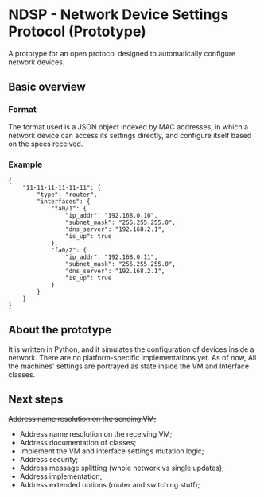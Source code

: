 # NDSP - Network Device Settings Protocol (Prototype)
A prototype for an open protocol designed to automatically configure network devices.

## Basic overview
### Format
The format used is a JSON object indexed by MAC addresses, in which a network device can access its settings directly, and configure itself based on the specs received.

### Example

```
{
    "11-11-11-11-11-11": {
        "type": "router",
        "interfaces": {
            "fa0/1": {
                "ip_addr": "192.168.0.10",
                "subnet_mask": "255.255.255.0",
                "dns_server": "192.168.2.1",
                "is_up": true
            },
            "fa0/2": {
                "ip_addr": "192.168.0.11",
                "subnet_mask": "255.255.255.0",
                "dns_server": "192.168.2.1",
                "is_up": true
            }
        }
    }
}
```

## About the prototype
It is written in Python, and it simulates the configuration of devices inside a network. There are no platform-specific
implementations yet. As of now, All the machines' settings are portrayed as state inside the VM and Interface classes.

## Next steps
~~Address name resolution on the sending VM;~~
- Address name resolution on the receiving VM;
- Address documentation of classes;
- Implement the VM and interface settings mutation logic;
- Address security;
- Address message splitting (whole network vs single updates);
- Address implementation;
- Address extended options (router and switching stuff);
